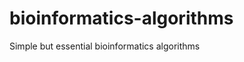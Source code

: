 bioinformatics-algorithms
=========================

Simple but essential bioinformatics algorithms
